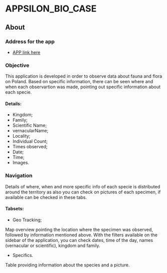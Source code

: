 # APPSILON_BIO_CASE

## About

### Address for the app

* [APP link here](https://oddpollution.shinyapps.io/SPECIES_DASH/)

### Objective

This application is developed in order to observe data about fauna and flora on Poland. 
Based on specific information, there can be seen where and when each observartion was made, pointing out specific information about each specie.

#### Details:
* Kingdom;
* Family;
* Scientific Name;
* vernacularName;
* Locality;
* Individual Count;
* Times observed;
* Date;
* Time; 
* Images.

### Navigation
Details of where, when and more specific info of each specie is distributed around the territory as also you can check on pictures of each specimen, if available can be checked in these tabs.

#### Tabsets:
* Geo Tracking;


Map overview pointing the location where the specimen was observed, followed by information mentioned above. 
With the filters available on the sidebar of the application, you can check dates, time of the day, names (vernacular or scientific), kingdom and family. 

* Specifics.


Table providing information about the species and a picture.

